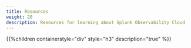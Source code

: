 ```yaml
---
title: Resources
weight: 20
description: Resources for learning about Splunk Observability Cloud
---
```


{{%children containerstyle="div" style="h3" description="true" %}}
